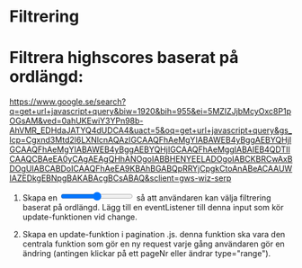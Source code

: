 # Filtrering 

# Filtrera highscores baserat på ordlängd:

https://www.google.se/search?q=get+url+javascript+query&biw=1920&bih=955&ei=5MZIZJjbMcyOxc8P1pOGsAM&ved=0ahUKEwiY3YPn98b-AhVMR_EDHdaJATYQ4dUDCA4&uact=5&oq=get+url+javascript+query&gs_lcp=Cgxnd3Mtd2l6LXNlcnAQAzIGCAAQFhAeMgYIABAWEB4yBggAEBYQHjIGCAAQFhAeMgYIABAWEB4yBggAEBYQHjIGCAAQFhAeMggIABAIEB4QDTIICAAQCBAeEA0yCAgAEAgQHhANOgoIABBHENYEELADOgoIABCKBRCwAxBDOgUIABCABDoICAAQFhAeEA9KBAhBGABQpRRYjCpgkCtoAnABeACAAUWIAZEDkgEBNpgBAKABAcgBCsABAQ&sclient=gws-wiz-serp

1. Skapa en <input type="range"> så att användaren kan välja filtrering baserat på ordlängd. Lägg till en eventListener till denna input som kör update-funktionen vid change. 

2. Skapa en update-funktion i pagination .js. 
denna funktion ska vara den centrala funktion som gör en ny request varje gång användaren gör en ändring (antingen klickar på ett pageNr eller ändrar type="range"). 


